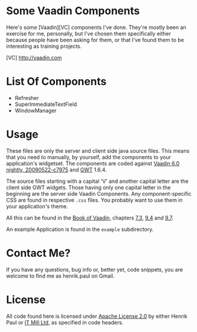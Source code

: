 # Some Vaadin Components

Here's some [Vaadin][VC] components I've done. They're mostly been an
exercise for me, personally, but I've chosen them specifically either
because people have been asking for them, or that I've found them to be
interesting as training projects.

[VC] http://vaadin.com

# List Of Components

* Refresher
* SuperImmediateTextField
* WindowManager

# Usage

These files are only the server and client side java source files. This
means that you need to manually, by yourself, add the components to your
application's widgetset. The components are coded against [Vaadin 6.0
nightly, 20090522-c7975][V6NJAR] and [GWT][GWT] 1.6.4.

[V6NJAR]: http://vaadin.com/download/nightly/6.0/vaadin-6.0.nightly-20090522-c7975.jar
[GWT]: http://code.google.com/webtoolkit/versions.html

The source files starting with a capital 'V' and another capital letter
are the client side GWT widgets. Those having only one capital letter in
the beginning are the server side Vaadin Components. Any
component-specific CSS are found in respective `.css` files. You probably
want to use them in your application's theme.

All this can be found in the [Book of Vaadin][BoV], chapters [7.3][BoV73],
[9.4][BoV94] and [9.7][BoV97].

[BoV]:   http://vaadin.com/book/-/page/preface.html
[BoV73]: http://vaadin.com/book/-/page/themes.creating.html
[BoV94]: http://vaadin.com/book/-/page/gwt.widgetset.html
[BoV97]: http://vaadin.com/book/-/page/gwt.development.html

An example Application is found in the `example` subdirectory.

# Contact Me?

If you have any questions, bug info or, better yet, code snippets, you are
welcome to find me as henrik.paul on Gmail.

# License

All code found here is licensed under [Apache License 2.0][AL2] by either Henrik Paul or [IT Mill Ltd][IM], as specified in code headers.

[AL2]: http://www.apache.org/licenses/LICENSE-2.0.html
[IM]:  http://itmill.com/
